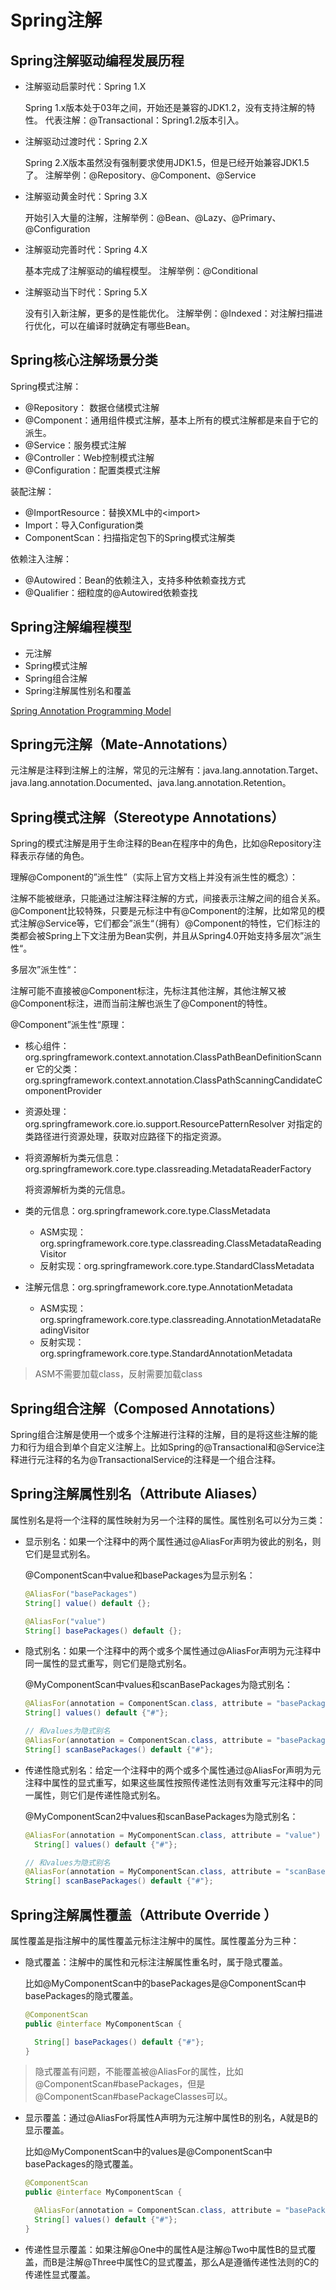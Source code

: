 # Spring注解

## Spring注解驱动编程发展历程

* 注解驱动启蒙时代：Spring 1.X

  Spring 1.x版本处于03年之间，开始还是兼容的JDK1.2，没有支持注解的特性。
  代表注解：@Transactional：Spring1.2版本引入。

* 注解驱动过渡时代：Spring 2.X

  Spring 2.X版本虽然没有强制要求使用JDK1.5，但是已经开始兼容JDK1.5了。
  注解举例：@Repository、@Component、@Service

* 注解驱动黄金时代：Spring 3.X

  开始引入大量的注解，注解举例：@Bean、@Lazy、@Primary、@Configuration

* 注解驱动完善时代：Spring 4.X

  基本完成了注解驱动的编程模型。
  注解举例：@Conditional

* 注解驱动当下时代：Spring 5.X

  没有引入新注解，更多的是性能优化。
  注解举例：@Indexed：对注解扫描进行优化，可以在编译时就确定有哪些Bean。

## Spring核心注解场景分类

Spring模式注解：

* @Repository： 数据仓储模式注解
* @Component：通用组件模式注解，基本上所有的模式注解都是来自于它的派生。
* @Service：服务模式注解
* @Controller：Web控制模式注解
* @Configuration：配置类模式注解

装配注解：

* @ImportResource：替换XML中的\<import>
* Import：导入Configuration类
* ComponentScan：扫描指定包下的Spring模式注解类

依赖注入注解：

* @Autowired：Bean的依赖注入，支持多种依赖查找方式
* @Qualifier：细粒度的@Autowired依赖查找

## Spring注解编程模型

* 元注解
* Spring模式注解
* Spring组合注解
* Spring注解属性别名和覆盖

[Spring Annotation Programming Model](https://github.com/spring-projects/spring-framework/wiki/Spring-Annotation-Programming-Model)

## Spring元注解（Mate-Annotations）

元注解是注释到注解上的注解，常见的元注解有：java.lang.annotation.Target、java.lang.annotation.Documented、java.lang.annotation.Retention。

## Spring模式注解（Stereotype Annotations）

Spring的模式注解是用于生命注释的Bean在程序中的角色，比如@Repository注释表示存储的角色。

理解@Component的”派生性”（实际上官方文档上并没有派生性的概念）：

注解不能被继承，只能通过注解注释注解的方式，间接表示注解之间的组合关系。@Component比较特殊，只要是元标注中有@Component的注解，比如常见的模式注解@Service等，它们都会”派生“（拥有）@Component的特性，它们标注的类都会被Spring上下文注册为Bean实例，并且从Spring4.0开始支持多层次”派生性“。

多层次”派生性“：

注解可能不直接被@Component标注，先标注其他注解，其他注解又被@Component标注，进而当前注解也派生了@Component的特性。

@Component”派生性“原理：

* 核心组件：org.springframework.context.annotation.ClassPathBeanDefinitionScanner
  它的父类：org.springframework.context.annotation.ClassPathScanningCandidateComponentProvider

* 资源处理：org.springframework.core.io.support.ResourcePatternResolver
  对指定的类路径进行资源处理，获取对应路径下的指定资源。
* 将资源解析为类元信息：org.springframework.core.type.classreading.MetadataReaderFactory

  将资源解析为类的元信息。

* 类的元信息：org.springframework.core.type.ClassMetadata
  * ASM实现：org.springframework.core.type.classreading.ClassMetadataReadingVisitor
  * 反射实现：org.springframework.core.type.StandardClassMetadata

* 注解元信息：org.springframework.core.type.AnnotationMetadata
  * ASM实现：org.springframework.core.type.classreading.AnnotationMetadataReadingVisitor
  * 反射实现：org.springframework.core.type.StandardAnnotationMetadata

> ASM不需要加载class，反射需要加载class

## Spring组合注解（Composed Annotations）

Spring组合注解是使用一个或多个注解进行注释的注解，目的是将这些注解的能力和行为组合到单个自定义注解上。比如Spring的@Transactional和@Service注释进行元注释的名为@TransactionalService的注释是一个组合注释。

## Spring注解属性别名（Attribute Aliases）

属性别名是将一个注释的属性映射为另一个注释的属性。属性别名可以分为三类：

* 显示别名：如果一个注释中的两个属性通过@AliasFor声明为彼此的别名，则它们是显式别名。

  @ComponentScan中value和basePackages为显示别名：

  ```java
  @AliasFor("basePackages")
  String[] value() default {};

  @AliasFor("value")
  String[] basePackages() default {};
  ```

* 隐式别名：如果一个注释中的两个或多个属性通过@AliasFor声明为元注释中同一属性的显式重写，则它们是隐式别名。

  @MyComponentScan中values和scanBasePackages为隐式别名：

  ```java
  @AliasFor(annotation = ComponentScan.class, attribute = "basePackages")
  String[] values() default {"#"};

  // 和values为隐式别名
  @AliasFor(annotation = ComponentScan.class, attribute = "basePackages")
  String[] scanBasePackages() default {"#"};
  ```

* 传递性隐式别名：给定一个注释中的两个或多个属性通过@AliasFor声明为元注释中属性的显式重写，如果这些属性按照传递性法则有效重写元注释中的同一属性，则它们是传递性隐式别名。

  @MyComponentScan2中values和scanBasePackages为隐式别名：

  ```java
  @AliasFor(annotation = MyComponentScan.class, attribute = "value")
    String[] values() default {"#"};

  // 和values为隐式别名
  @AliasFor(annotation = MyComponentScan.class, attribute = "scanBasePackages")
  String[] scanBasePackages() default {"#"};
  ```

## Spring注解属性覆盖（Attribute Override ）

属性覆盖是指注解中的属性覆盖元标注注解中的属性。属性覆盖分为三种：

* 隐式覆盖：注解中的属性和元标注注解属性重名时，属于隐式覆盖。

  比如@MyComponentScan中的basePackages是@ComponentScan中basePackages的隐式覆盖。

  ```java
  @ComponentScan
  public @interface MyComponentScan {

    String[] basePackages() default {"#"};
  }
  ```

> 隐式覆盖有问题，不能覆盖被@AliasFor的属性，比如@ComponentScan#basePackages，但是@ComponentScan#basePackageClasses可以。

* 显示覆盖：通过@AliasFor将属性A声明为元注解中属性B的别名，A就是B的显示覆盖。

  比如@MyComponentScan中的values是@ComponentScan中basePackages的隐式覆盖。

  ```java
  @ComponentScan
  public @interface MyComponentScan {

    @AliasFor(annotation = ComponentScan.class, attribute = "basePackages")
    String[] values() default {"#"};
  }
  ```

* 传递性显示覆盖：如果注解@One中的属性A是注解@Two中属性B的显式覆盖，而B是注解@Three中属性C的显式覆盖，那么A是遵循传递性法则的C的传递性显式覆盖。
